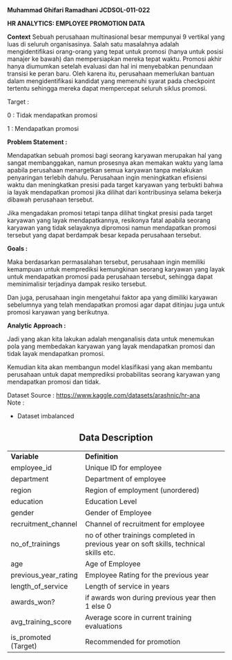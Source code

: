 **Muhammad Ghifari Ramadhani
JCDSOL-011-022**

**HR ANALYTICS: EMPLOYEE PROMOTION DATA**

**Context**
  Sebuah perusahaan multinasional besar mempunyai 9 vertikal yang luas di seluruh organisasinya. Salah satu masalahnya adalah mengidentifikasi orang-orang yang tepat untuk promosi (hanya untuk posisi manajer ke bawah) dan mempersiapkan mereka tepat waktu. 
Promosi akhir hanya diumumkan setelah evaluasi dan hal ini menyebabkan penundaan transisi ke peran baru. Oleh karena itu, perusahaan memerlukan bantuan dalam mengidentifikasi kandidat yang memenuhi syarat pada checkpoint tertentu sehingga mereka dapat mempercepat seluruh siklus promosi.

Target :

0 : Tidak mendapatkan promosi

1 : Mendapatkan promosi

**Problem Statement :**

Mendapatkan sebuah promosi bagi seorang karyawan merupakan hal yang sangat membanggakan, namun prosesnya akan memakan waktu yang lama apabila perusahaan menargetkan semua karyawan tanpa melakukan penyaringan terlebih dahulu. Perusahaan ingin meningkatkan efisiensi waktu dan meningkatkan presisi pada target karyawan yang terbukti bahwa ia layak mendapatkan promosi jika dilihat dari kontribusinya selama bekerja dibawah perusahaan tersebut.

Jika mengadakan promosi tetapi tanpa dilihat tingkat presisi pada target karyawan yang layak mendapatkannya, resikonya fatal apabila seorang karyawan yang tidak selayaknya dipromosi namun mendapatkan promosi tersebut yang dapat berdampak besar kepada perusahaan tersebut.

**Goals :**

Maka berdasarkan permasalahan tersebut, perusahaan ingin memiliki kemampuan untuk memprediksi kemungkinan seorang karyawan yang layak untuk mendapatkan promosi pada perusahaan tersebut, sehingga dapat meminimalisir terjadinya dampak resiko tersebut.

Dan juga, perusahaan ingin mengetahui faktor apa yang dimiliki karyawan sebelumnya yang telah mendapatkan promosi agar dapat ditinjau juga untuk promosi karyawan yang berikutnya.

**Analytic Approach :**

Jadi yang akan kita lakukan adalah menganalisis data untuk menemukan pola yang membedakan karyawan yang layak mendapatkan promosi dan tidak layak mendapatkan promosi.

Kemudian kita akan membangun model klasifikasi yang akan membantu perusahaan untuk dapat memprediksi probabilitas seorang karyawan yang mendapatkan promosi dan tidak.

Dataset Source : https://www.kaggle.com/datasets/arashnic/hr-ana  
Note :  
- Dataset imbalanced

## <center>**Data Description**</center>

<center><table><center>
    <tr>
        <td><b>Variable</b></td>
        <td><b>Definition</b></td>
    </tr>
    <tr>
        <td>employee_id</td>
        <td>Unique ID for employee</td>
    </tr>
    <tr>
        <td>department</td>
        <td>Department of employee</td>
    </tr>
    <tr>
        <td>region</td>
        <td>Region of employment (unordered)</td>
    </tr>
    <tr>
        <td>education</td>
        <td>Education Level</td>
    </tr>
    <tr>
        <td>gender</td>
        <td>Gender of Employee</td>
    </tr>
    <tr>
        <td>recruitment_channel</td>
        <td>Channel of recruitment for employee</td>
    </tr>
    <tr>
        <td>no_of_trainings</td>
        <td>no of other trainings completed in previous year on soft skills, technical skills etc.</td>
    </tr>
    <tr>
        <td>age</td>
        <td>Age of Employee</td>
    </tr>
    <tr>
        <td>previous_year_rating</td>
        <td>Employee Rating for the previous year</td>
    </tr>
    <tr>
        <td>length_of_service</td>
        <td>Length of service in years</td>
    </tr>
    <tr>
        <td>awards_won?</td>
        <td>if awards won during previous year then 1 else 0</td>
    </tr>
    <tr>
        <td>avg_training_score</td>
        <td>Average score in current training evaluations</td>
    </tr>
    <tr>
        <td>is_promoted	(Target)</td>
        <td>Recommended for promotion</td>
    </tr>
</table>
